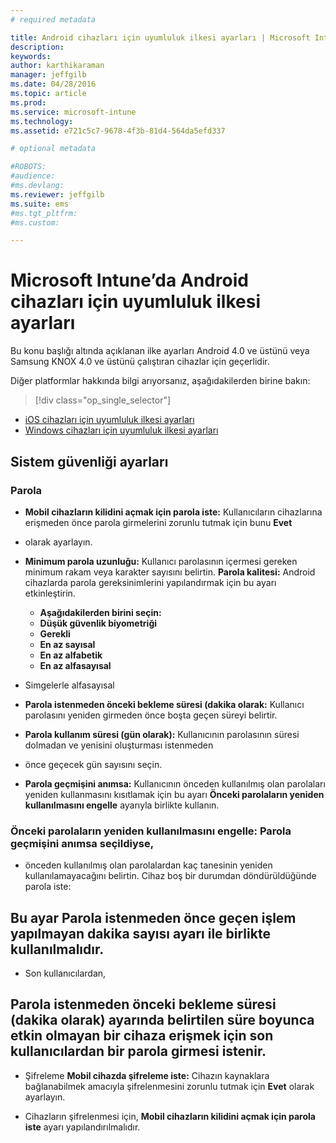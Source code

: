 ```yaml
---
# required metadata

title: Android cihazları için uyumluluk ilkesi ayarları | Microsoft Intune
description:
keywords:
author: karthikaraman
manager: jeffgilb
ms.date: 04/28/2016
ms.topic: article
ms.prod:
ms.service: microsoft-intune
ms.technology:
ms.assetid: e721c5c7-9678-4f3b-81d4-564da5efd337

# optional metadata

#ROBOTS:
#audience:
#ms.devlang:
ms.reviewer: jeffgilb
ms.suite: ems
#ms.tgt_pltfrm:
#ms.custom:

---
```



# Microsoft Intune’da Android cihazları için uyumluluk ilkesi ayarları

Bu konu başlığı altında açıklanan ilke ayarları Android 4.0 ve üstünü veya Samsung KNOX 4.0 ve üstünü çalıştıran cihazlar için geçerlidir.

Diğer platformlar hakkında bilgi arıyorsanız, aşağıdakilerden birine bakın:
> [!div class="op_single_selector"]
- [iOS cihazları için uyumluluk ilkesi ayarları](ios-compliance-policy-settings-in-microsoft-intune.md)
- [Windows cihazları için uyumluluk ilkesi ayarları](windows-compliance-policy-settings-in-microsoft-intune.md)

## Sistem güvenliği ayarları
### Parola
- **Mobil cihazların kilidini açmak için parola iste:** Kullanıcıların cihazlarına erişmeden önce parola girmelerini zorunlu tutmak için bunu **Evet**

-  olarak ayarlayın.

- **Minimum parola uzunluğu:** Kullanıcı parolasının içermesi gereken minimum rakam veya karakter sayısını belirtin. **Parola kalitesi:** Android cihazlarda parola gereksinimlerini yapılandırmak için bu ayarı etkinleştirin.
  -   **Aşağıdakilerden birini seçin:**
  - **Düşük güvenlik biyometriği**
  -   **Gerekli**
  -   **En az sayısal**
  -   **En az alfabetik**
  -   **En az alfasayısal**

- Simgelerle alfasayısal

- **Parola istenmeden önceki bekleme süresi (dakika olarak:**  Kullanıcı parolasını yeniden girmeden önce boşta geçen süreyi belirtir.

- **Parola kullanım süresi (gün olarak):** Kullanıcının parolasının süresi dolmadan ve yenisini oluşturması istenmeden

- önce geçecek gün sayısını seçin.

- **Parola geçmişini anımsa:** Kullanıcının önceden kullanılmış olan parolaları yeniden kullanmasını kısıtlamak için bu ayarı **Önceki parolaların yeniden kullanılmasını engelle** ayarıyla birlikte kullanın.

### **Önceki parolaların yeniden kullanılmasını engelle:** **Parola geçmişini anımsa** seçildiyse,
- önceden kullanılmış olan parolalardan kaç tanesinin yeniden kullanılamayacağını belirtin. Cihaz boş bir durumdan döndürüldüğünde parola iste:

## Bu ayar **Parola istenmeden önce geçen işlem yapılmayan dakika sayısı** ayarı ile birlikte kullanılmalıdır.

- Son kullanıcılardan,

## **Parola istenmeden önceki bekleme süresi (dakika olarak)** ayarında belirtilen süre boyunca etkin olmayan bir cihaza erişmek için son kullanıcılardan bir parola girmesi istenir.
- Şifreleme
  **Mobil cihazda şifreleme iste:** Cihazın kaynaklara bağlanabilmek amacıyla şifrelenmesini zorunlu tutmak için **Evet** olarak ayarlayın.

- Cihazların şifrelenmesi için, **Mobil cihazların kilidini açmak
  için parola iste** ayarı yapılandırılmalıdır.


<!--HONumber=May16_HO2-->


